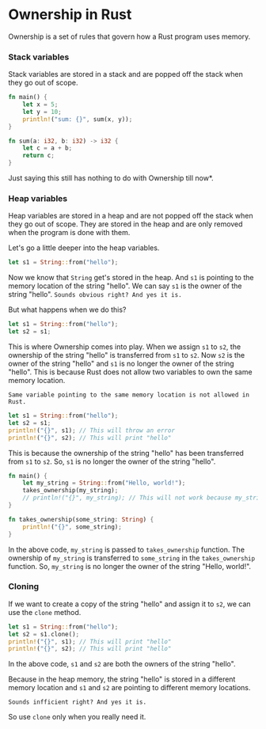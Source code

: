 # Ownership in Rust

Ownership is a set of rules that govern how a Rust program uses memory.

### Stack variables

Stack variables are stored in a stack and are popped off the stack when they go out of scope.

```rust
fn main() {
    let x = 5;
    let y = 10;
    println!("sum: {}", sum(x, y));
}

fn sum(a: i32, b: i32) -> i32 {
    let c = a + b;
    return c;
}
```

Just saying this still has nothing to do with Ownership till now\*.

### Heap variables

Heap variables are stored in a heap and are not popped off the stack when they go out of scope. They are stored in the heap and are only removed when the program is done with them.

Let's go a little deeper into the heap variables.

```rust
let s1 = String::from("hello");
```

Now we know that `String` get's stored in the heap. And `s1` is pointing to the memory location of the string "hello". We can say `s1` is the owner of the string "hello". `Sounds obvious right? And yes it is.`

But what happens when we do this?

```rust
let s1 = String::from("hello");
let s2 = s1;
```

This is where Ownership comes into play. When we assign `s1` to `s2`, the ownership of the string "hello" is transferred from `s1` to `s2`. Now `s2` is the owner of the string "hello" and `s1` is no longer the owner of the string "hello". This is because Rust does not allow two variables to own the same memory location.

`Same variable pointing to the same memory location is not allowed in Rust.`

```rust
let s1 = String::from("hello");
let s2 = s1;
println!("{}", s1); // This will throw an error
println!("{}", s2); // This will print "hello"
```

This is because the ownership of the string "hello" has been transferred from `s1` to `s2`. So, `s1` is no longer the owner of the string "hello".

```rust
fn main() {
    let my_string = String::from("Hello, world!");
    takes_ownership(my_string);
    // println!("{}", my_string); // This will not work because my_string has been moved to takes_ownership
}

fn takes_ownership(some_string: String) {
    println!("{}", some_string);
}
```

In the above code, `my_string` is passed to `takes_ownership` function. The ownership of `my_string` is transferred to `some_string` in the `takes_ownership` function. So, `my_string` is no longer the owner of the string "Hello, world!".

### Cloning

If we want to create a copy of the string "hello" and assign it to `s2`, we can use the `clone` method.

```rust
let s1 = String::from("hello");
let s2 = s1.clone();
println!("{}", s1); // This will print "hello"
println!("{}", s2); // This will print "hello"
```

In the above code, `s1` and `s2` are both the owners of the string "hello".

Because in the heap memory, the string "hello" is stored in a different memory location and `s1` and `s2` are pointing to different memory locations.

`Sounds infficient right? And yes it is.`

So use `clone` only when you really need it.

